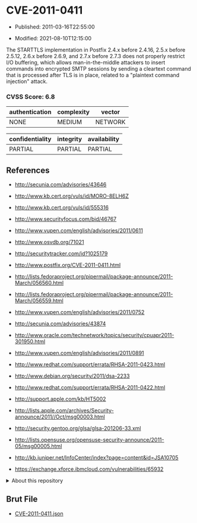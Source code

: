 # CVE-2011-0411

- Published: 2011-03-16T22:55:00

- Modified: 2021-08-10T12:15:00

The STARTTLS implementation in Postfix 2.4.x before 2.4.16, 2.5.x before 2.5.12, 2.6.x before 2.6.9, and 2.7.x before 2.7.3 does not properly restrict I/O buffering, which allows man-in-the-middle attackers to insert commands into encrypted SMTP sessions by sending a cleartext command that is processed after TLS is in place, related to a "plaintext command injection" attack.

### CVSS Score: **6.8**

| authentication | complexity | vector |
| --- | --- | --- |
| NONE | MEDIUM | NETWORK |

| confidentiality | integrity | availability |
| --- | --- | --- |
| PARTIAL | PARTIAL | PARTIAL |

## References

* http://secunia.com/advisories/43646

* http://www.kb.cert.org/vuls/id/MORO-8ELH6Z

* http://www.kb.cert.org/vuls/id/555316

* http://www.securityfocus.com/bid/46767

* http://www.vupen.com/english/advisories/2011/0611

* http://www.osvdb.org/71021

* http://securitytracker.com/id?1025179

* http://www.postfix.org/CVE-2011-0411.html

* http://lists.fedoraproject.org/pipermail/package-announce/2011-March/056560.html

* http://lists.fedoraproject.org/pipermail/package-announce/2011-March/056559.html

* http://www.vupen.com/english/advisories/2011/0752

* http://secunia.com/advisories/43874

* http://www.oracle.com/technetwork/topics/security/cpuapr2011-301950.html

* http://www.vupen.com/english/advisories/2011/0891

* http://www.redhat.com/support/errata/RHSA-2011-0423.html

* http://www.debian.org/security/2011/dsa-2233

* http://www.redhat.com/support/errata/RHSA-2011-0422.html

* http://support.apple.com/kb/HT5002

* http://lists.apple.com/archives/Security-announce/2011//Oct/msg00003.html

* http://security.gentoo.org/glsa/glsa-201206-33.xml

* http://lists.opensuse.org/opensuse-security-announce/2011-05/msg00005.html

* http://kb.juniper.net/InfoCenter/index?page=content&id=JSA10705

* https://exchange.xforce.ibmcloud.com/vulnerabilities/65932

<details>
<summary>About this repository</summary> 

  This repository is part of the project [Live Hack CVE](https://github.com/Live-Hack-CVE). Main website can be found [www.live-hack.org](https://www.live-hack.org) 
  
  Made by [Sn0wAlice](https://github.com/Sn0wAlice) for the people that care about security and need to have a feed of the latest CVEs. Hope you enjoy it, don't forget to star the repo and follow me on [Twitter](https://twitter.com/Sn0wAlice) and [Github](https://github.com/Sn0wAlice). And that is my [personnal website](https://www.alice-snow.me/)

  - [Home Page](https://github.com/Live-Hack-CVE)
  - [Framework](https://github.com/Live-Hack-CVE/cve-framework)
  - [CVE database](https://github.com/Live-Hack-CVE/full_database)
  - [Changelog](https://github.com/Live-Hack-CVE/Changelog)
</details>

## Brut File

* [CVE-2011-0411.json](https://raw.githubusercontent.com/Live-Hack-CVE/full_database/main/cves/2011/CVE-2011-0411.json)

